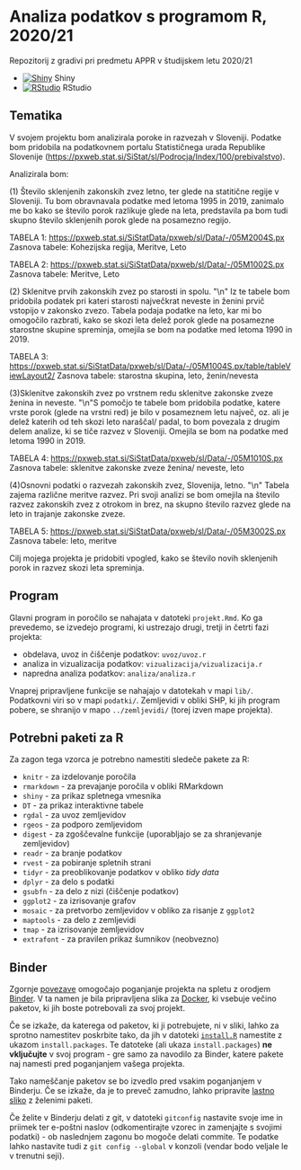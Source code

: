 # Analiza podatkov s programom R, 2020/21

Repozitorij z gradivi pri predmetu APPR v študijskem letu 2020/21

* [![Shiny](http://mybinder.org/badge.svg)](http://mybinder.org/v2/gh/jaanos/APPR-2020-21/master?urlpath=shiny/APPR-2020-21/projekt.Rmd) Shiny
* [![RStudio](http://mybinder.org/badge.svg)](http://mybinder.org/v2/gh/jaanos/APPR-2020-21/master?urlpath=rstudio) RStudio

## Tematika
V svojem projektu bom analizirala poroke in razvezah v Sloveniji. Podatke bom pridobila na podatkovnem portalu Statističnega urada Republike Slovenije (https://pxweb.stat.si/SiStat/sl/Podrocja/Index/100/prebivalstvo).

Analizirala bom:

(1) Število sklenjenih zakonskih zvez letno, ter glede na statitične regije v Sloveniji. 
Tu bom obravnavala podatke med letoma 1995 in 2019, zanimalo me bo kako se število porok razlikuje glede na leta, predstavila pa bom tudi skupno število sklenjenih porok glede na posamezno regijo.

 TABELA 1:
https://pxweb.stat.si/SiStatData/pxweb/sl/Data/-/05M2004S.px
Zasnova tabele: Kohezijska regija, Meritve, Leto

TABELA 2:
https://pxweb.stat.si/SiStatData/pxweb/sl/Data/-/05M1002S.px
Zasnova tabele: Meritve, Leto

(2) Sklenitve prvih zakonskih zvez po starosti in spolu. 
"\n" Iz te tabele bom pridobila podatek pri kateri starosti največkrat neveste in ženini prvič vstopijo v zakonsko zvezo. Tabela podaja podatke na leto, kar mi bo omogočilo razbrati, kako se skozi leta delež porok glede na posamezne starostne skupine spreminja, omejila se bom na podatke med letoma 1990 in 2019.

TABELA 3:
https://pxweb.stat.si/SiStatData/pxweb/sl/Data/-/05M1004S.px/table/tableViewLayout2/
Zasnova tabele: starostna skupina, leto, ženin/nevesta

(3)Sklenitve zakonskih zvez po vrstnem redu sklenitve zakonske zveze ženina in neveste.
"\n"S pomočjo te tabele bom pridobila podatke, katere vrste porok (glede na vrstni red) je bilo v posameznem letu največ, oz. ali je delež katerih od teh skozi leto naraščal/ padal, to bom povezala z drugim delem analize, ki se tiče razvez v Sloveniji. Omejila se bom na podatke med letoma 1990 in 2019.

TABELA 4:
https://pxweb.stat.si/SiStatData/pxweb/sl/Data/-/05M1010S.px
Zasnova tabele: sklenitve zakonske zveze ženina/ neveste, leto

(4)Osnovni podatki o razvezah zakonskih zvez, Slovenija, letno.
"\n" Tabela zajema različne meritve razvez. Pri svoji analizi se bom omejila na število razvez zakonskih zvez z otrokom in brez, na skupno število razvez glede na leto in trajanje zakonske zveze. 


TABELA 5: 
https://pxweb.stat.si/SiStatData/pxweb/sl/Data/-/05M3002S.px
Zasnova tabele: leto, meritve

Cilj mojega projekta je pridobiti vpogled, kako se število novih sklenjenih porok in razvez skozi leta spreminja. 


## Program

Glavni program in poročilo se nahajata v datoteki `projekt.Rmd`.
Ko ga prevedemo, se izvedejo programi, ki ustrezajo drugi, tretji in četrti fazi projekta:

* obdelava, uvoz in čiščenje podatkov: `uvoz/uvoz.r`
* analiza in vizualizacija podatkov: `vizualizacija/vizualizacija.r`
* napredna analiza podatkov: `analiza/analiza.r`

Vnaprej pripravljene funkcije se nahajajo v datotekah v mapi `lib/`.
Podatkovni viri so v mapi `podatki/`.
Zemljevidi v obliki SHP, ki jih program pobere,
se shranijo v mapo `../zemljevidi/` (torej izven mape projekta).

## Potrebni paketi za R

Za zagon tega vzorca je potrebno namestiti sledeče pakete za R:

* `knitr` - za izdelovanje poročila
* `rmarkdown` - za prevajanje poročila v obliki RMarkdown
* `shiny` - za prikaz spletnega vmesnika
* `DT` - za prikaz interaktivne tabele
* `rgdal` - za uvoz zemljevidov
* `rgeos` - za podporo zemljevidom
* `digest` - za zgoščevalne funkcije (uporabljajo se za shranjevanje zemljevidov)
* `readr` - za branje podatkov
* `rvest` - za pobiranje spletnih strani
* `tidyr` - za preoblikovanje podatkov v obliko *tidy data*
* `dplyr` - za delo s podatki
* `gsubfn` - za delo z nizi (čiščenje podatkov)
* `ggplot2` - za izrisovanje grafov
* `mosaic` - za pretvorbo zemljevidov v obliko za risanje z `ggplot2`
* `maptools` - za delo z zemljevidi
* `tmap` - za izrisovanje zemljevidov
* `extrafont` - za pravilen prikaz šumnikov (neobvezno)

## Binder

Zgornje [povezave](#analiza-podatkov-s-programom-r-202021)
omogočajo poganjanje projekta na spletu z orodjem [Binder](https://mybinder.org/).
V ta namen je bila pripravljena slika za [Docker](https://www.docker.com/),
ki vsebuje večino paketov, ki jih boste potrebovali za svoj projekt.

Če se izkaže, da katerega od paketov, ki ji potrebujete, ni v sliki,
lahko za sprotno namestitev poskrbite tako,
da jih v datoteki [`install.R`](install.R) namestite z ukazom `install.packages`.
Te datoteke (ali ukaza `install.packages`) **ne vključujte** v svoj program -
gre samo za navodilo za Binder, katere pakete naj namesti pred poganjanjem vašega projekta.

Tako nameščanje paketov se bo izvedlo pred vsakim poganjanjem v Binderju.
Če se izkaže, da je to preveč zamudno,
lahko pripravite [lastno sliko](https://github.com/jaanos/APPR-docker) z želenimi paketi.

Če želite v Binderju delati z git,
v datoteki `gitconfig` nastavite svoje ime in priimek ter e-poštni naslov
(odkomentirajte vzorec in zamenjajte s svojimi podatki) -
ob naslednjem zagonu bo mogoče delati commite.
Te podatke lahko nastavite tudi z `git config --global` v konzoli
(vendar bodo veljale le v trenutni seji).

